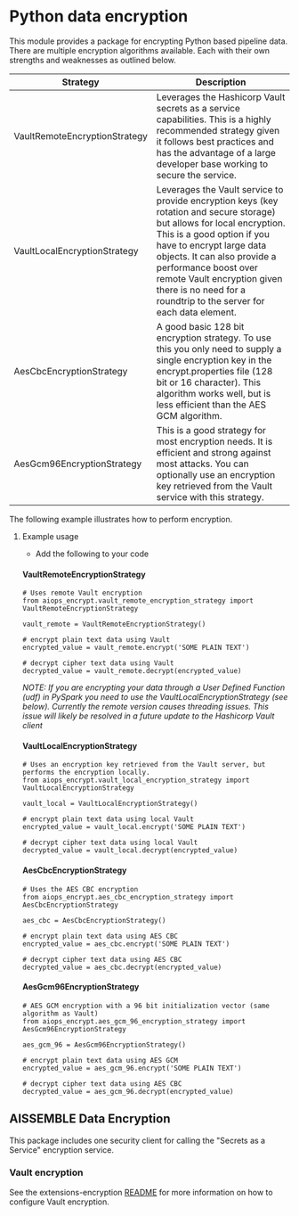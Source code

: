 # Python data encryption

This module provides a package for encrypting Python based pipeline data.  There are multiple encryption algorithms
available.  Each with their own strengths and weaknesses as outlined below.  

| Strategy                      | Description                                                                                                                                                                                                                                                                                                                                   |
|-------------------------------|-----------------------------------------------------------------------------------------------------------------------------------------------------------------------------------------------------------------------------------------------------------------------------------------------------------------------------------------------|
| VaultRemoteEncryptionStrategy | Leverages the Hashicorp Vault secrets as a service capabilities.  This is a highly recommended strategy given it follows best practices and has the advantage of a large developer base working to secure the service.                                                                                                                        |
| VaultLocalEncryptionStrategy  | Leverages the Vault service to provide encryption keys (key rotation and secure storage) but allows for local encryption.  This is a good option if you have to encrypt large data objects.  It can also provide a performance boost over remote Vault encryption given there is no need for a roundtrip to the server for each data element. |
| AesCbcEncryptionStrategy      | A good basic 128 bit encryption strategy.  To use this you only need to supply a single encryption key in the encrypt.properties file (128 bit or 16 character).  This algorithm works well, but is less efficient than the AES GCM algorithm.                                                                                                |
| AesGcm96EncryptionStrategy    | This is a good strategy for most encryption needs.  It is efficient and strong against most attacks.  You can optionally use an encryption key retrieved from the Vault service with this strategy.                                                                                                                                           |


The following example illustrates how to perform encryption.

1. Example usage
    - Add the following to your code
    #### VaultRemoteEncryptionStrategy
    ```         
    # Uses remote Vault encryption
    from aiops_encrypt.vault_remote_encryption_strategy import VaultRemoteEncryptionStrategy

    vault_remote = VaultRemoteEncryptionStrategy()

    # encrypt plain text data using Vault
    encrypted_value = vault_remote.encrypt('SOME PLAIN TEXT')

    # decrypt cipher text data using Vault
    decrypted_value = vault_remote.decrypt(encrypted_value)
    ```         
 
    _NOTE: If you are encrypting your data through a User Defined Function (udf) in PySpark you need to use
           the VaultLocalEncryptionStrategy (see below).  Currently the remote version causes threading issues.  This issue will
           likely be resolved in a future update to the Hashicorp Vault client_
    #### VaultLocalEncryptionStrategy
    ```
    # Uses an encryption key retrieved from the Vault server, but performs the encryption locally.
    from aiops_encrypt.vault_local_encryption_strategy import VaultLocalEncryptionStrategy
    
    vault_local = VaultLocalEncryptionStrategy()

    # encrypt plain text data using local Vault
    encrypted_value = vault_local.encrypt('SOME PLAIN TEXT')

    # decrypt cipher text data using local Vault
    decrypted_value = vault_local.decrypt(encrypted_value)
    ```

    #### AesCbcEncryptionStrategy
    ```         
    # Uses the AES CBC encryption
    from aiops_encrypt.aes_cbc_encryption_strategy import AesCbcEncryptionStrategy

    aes_cbc = AesCbcEncryptionStrategy()

    # encrypt plain text data using AES CBC
    encrypted_value = aes_cbc.encrypt('SOME PLAIN TEXT')

    # decrypt cipher text data using AES CBC
    decrypted_value = aes_cbc.decrypt(encrypted_value)
    ```   

    #### AesGcm96EncryptionStrategy
    ```         
    # AES GCM encryption with a 96 bit initialization vector (same algorithm as Vault)
    from aiops_encrypt.aes_gcm_96_encryption_strategy import AesGcm96EncryptionStrategy

    aes_gcm_96 = AesGcm96EncryptionStrategy()

    # encrypt plain text data using AES GCM
    encrypted_value = aes_gcm_96.encrypt('SOME PLAIN TEXT')

    # decrypt cipher text data using AES CBC
    decrypted_value = aes_gcm_96.decrypt(encrypted_value)
    ```
## AISSEMBLE Data Encryption

This package includes one security client for calling the "Secrets as a Service" encryption service.

### Vault encryption
See the extensions-encryption [README](../../extensions-encryption/README.md#vault-encryption) for more information on how to configure Vault encryption.

